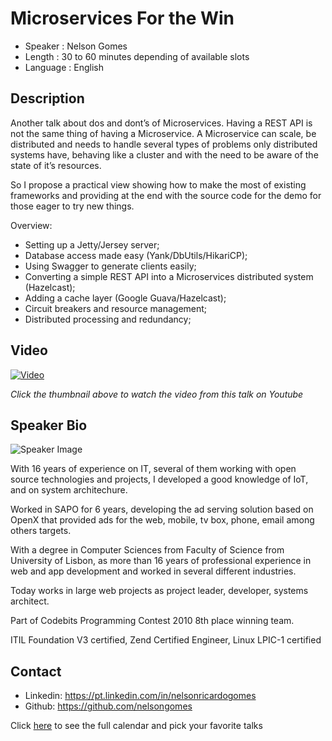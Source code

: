 Microservices For the Win
========================

* Speaker   : Nelson Gomes
* Length    : 30 to 60 minutes depending of available slots
* Language  : English

Description
-----------

Another talk about dos and dont’s of Microservices.
Having a REST API is not the same thing of having a Microservice.
A Microservice can scale, be distributed and needs to handle several types of problems only distributed systems have, behaving like a cluster and with the need to be aware of the state of it’s resources.

So I propose a practical view showing how to make the most of existing frameworks and providing at the end with the source code for the demo for those eager to try new things.

Overview:
* Setting up a Jetty/Jersey server;
* Database access made easy (Yank/DbUtils/HikariCP);
* Using Swagger to generate clients easily;
* Converting a simple REST API into a Microservices distributed system (Hazelcast);
* Adding a cache layer (Google Guava/Hazelcast);
* Circuit breakers and resource management;
* Distributed processing and redundancy;

Video
-----

[![Video](https://img.youtube.com/vi/G1cgq97HY04/maxresdefault.jpg)](https://www.youtube.com/watch?v=G1cgq97HY04)

_Click the thumbnail above to watch the video from this talk on Youtube_

Speaker Bio
-----------

![Speaker Image](https://avatars0.githubusercontent.com/u/1128772?v=3&s=400)

With 16 years of experience on IT, several of them working with open source technologies and projects, I developed a good knowledge of IoT, and on system architechure. 

Worked in SAPO for 6 years, developing the ad serving solution based on OpenX that provided ads for the web, mobile, tv box, phone, email among others targets.

With a degree in Computer Sciences from Faculty of Science from University of Lisbon, as more than 16 years of professional experience in web and app development and worked in several different industries.

Today works in large web projects as project leader, developer, systems architect.

Part of Codebits Programming Contest 2010 8th place winning team.

ITIL Foundation V3 certified, Zend Certified Engineer, Linux LPIC-1 certified

Contact
-------

* Linkedin: https://pt.linkedin.com/in/nelsonricardogomes
* Github: https://github.com/nelsongomes

Click [here][1] to see the full calendar and pick your favorite talks

[1]: https://pixels.camp/schedule/
